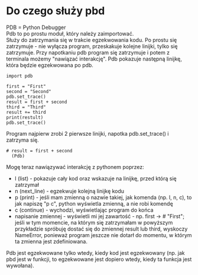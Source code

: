 # Do czego służy pbd  
PDB = Python Debugger  
Pdb to po prostu moduł, który należy zaimportować.  
Służy do zatrzymania się w trakcie egzekwowania kodu. Po prostu się zatrzymuje - nie wyłącza program, przeskakuje kolejne linijki, tylko się zatrzymuje.
Przy napotkaniu pdb program się zatrzymuje i potem z terminala możemy "nawiązać interakcję".
Pdb pokazuje następną linijkę, która będzie egzekwowana po pdb.  

```
import pdb

first = "First"
second = "Second"
pdb.set_trace()
result = first + second
third = "Third"
result += third
print(restult)
pdb.set_trace()
```

Program najpierw zrobi 2 pierwsze linijki, napotka pdb.set_trace() i zatrzyma się.

```
# result = first + second
  (Pdb) 
```

Mogę teraz nawiązywać interakcję z pythonem poprzez:  
- l (list) - pokazuje cały kod oraz wskazuje na linijkę, przed którą się zatrzymał  
- n (next_line) - egzekwuje kolejną linijkę kodu  
- p (print) - jeśli mam zmienną o nazwie takiej, jak komenda (np. l, n, c), to jak napiszę "p c", python wyświetla zmienną, a nie robi komendę  
- c (continue) - wychodzi, wyświetlając program do końca  
- napisanie zmiennej - wyświetli mi jej zawartość - np. first -> # "First"; jeśli w tym momencie, na którym się zatrzymałam w powyższym przykładzie spróbuję dostać się do zmiennej result lub third, wyskoczy NameError, ponieważ program jeszcze nie dotarł do momentu, w którym ta zmienna jest zdefiniowana.

Pdb jest egzekwowane tylko wtedy, kiedy kod jest egzekwowany (np. jak pbd jest w funkcji, to egzekwowane jest dopiero wtedy, kiedy ta funkcja jest wywołana).
